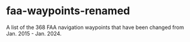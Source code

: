# faa-waypoints-renamed
A list of the 368 FAA navigation waypoints that have been changed from Jan. 2015 - Jan. 2024. 
